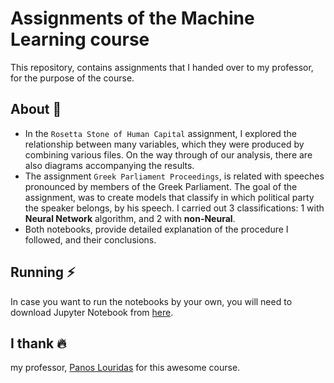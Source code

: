 # Assignments of the Machine Learning course
This repository, contains assignments that I handed over to my professor, for the purpose of the course.

## About 📝
* In the `Rosetta Stone of Human Capital` assignment, I explored the relationship between many variables, which they were produced by combining various files. On the way through of our analysis, there are also diagrams accompanying the results.
* The assignment `Greek Parliament Proceedings`, is related with speeches pronounced by members of the Greek Parliament. The goal of the assignment, was to create models that classify in which political party the speaker belongs, by his speech. I carried out 3 classifications: 1 with **Neural Network** algorithm, and 2 with **non-Neural**.
* Both notebooks, provide detailed explanation of the procedure I followed, and their conclusions.

## Running ⚡️
In case you want to run the notebooks by your own, you will need to download Jupyter Notebook from [here](https://jupyter.org/install).

## I thank 🔥
my professor, [Panos Louridas](https://github.com/louridas) for this awesome course.

